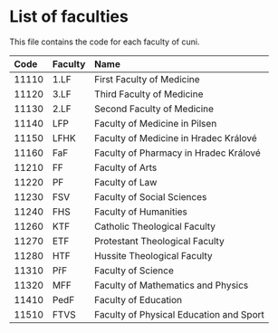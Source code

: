 # List of faculties
This file contains the code for each faculty of cuni.

| Code        | Faculty           | Name
|:------------- |:----------------|:------
| 11110      |  1.LF | First Faculty of Medicine
| 11120      |  3.LF      |   Third Faculty of Medicine
| 11130 |2.LF      | Second Faculty of Medicine
| 11140 | LFP | Faculty of Medicine in Pilsen
| 11150 | LFHK |    Faculty of Medicine in Hradec Králové
| 11160 | FaF | Faculty of Pharmacy in Hradec Králové
| 11210 | FF |  Faculty of Arts
| 11220|PF | Faculty of Law
| 11230| FSV| Faculty of Social Sciences
| 11240 | FHS |     Faculty of Humanities
| 11260 | KTF | Catholic Theological Faculty
| 11270|  ETF| Protestant Theological Faculty
| 11280 | HTF | Hussite Theological Faculty
| 11310 | PřF | Faculty of Science
| 11320 | MFF | Faculty of Mathematics and Physics
| 11410| PedF | Faculty of Education
| 11510 | FTVS |  Faculty of Physical Education and Sport
